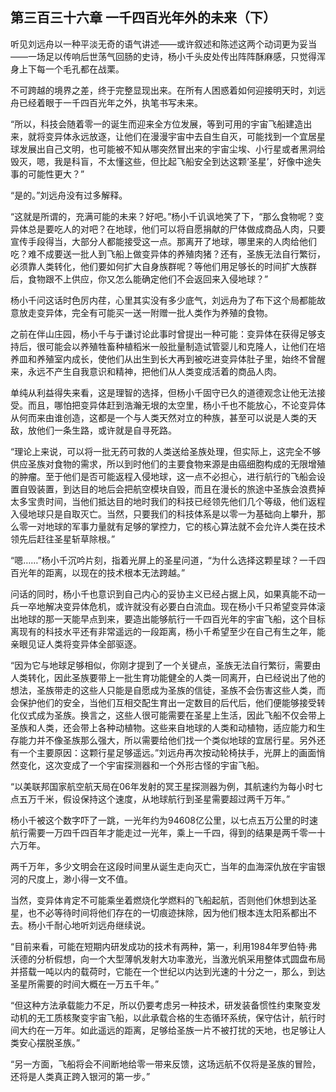 ## 第三百三十六章 一千四百光年外的未来（下）
听见刘远舟以一种平淡无奇的语气讲述——或许叙述和陈述这两个动词更为妥当——一场足以传响后世荡气回肠的史诗，杨小千头皮处传出阵阵酥麻感，只觉得浑身上下每一个毛孔都在战栗。

不可跨越的境界之差，终于完整显现出来。在所有人困惑着如何迎接明天时，刘远舟已经着眼于一千四百光年之外，执笔书写未来。

“所以，科技会随着零一的诞生而迎来全方位发展，等到可用的宇宙飞船建造出来，就将变异体永远放逐，让他们在漫漫宇宙中去自生自灭，可能找到一个宜居星球发展出自己文明，也可能被不知从哪突然冒出来的宇宙尘埃、小行星或者黑洞给毁灭，嗯，我是科盲，不太懂这些，但比起飞船安全到达这颗‘圣星’，好像中途失事的可能性更大？”

“是的。”刘远舟没有过多解释。

“这就是所谓的，充满可能的未来？好吧。”杨小千讥讽地笑了下，“那么食物呢？变异体总是要吃人的对吧？在地球，他们可以将自愿捐献的尸体做成商品人肉，只要宣传手段得当，大部分人都能接受这一点。那离开了地球，哪里来的人肉给他们吃？难不成要送一批人到飞船上做变异体的养殖肉猪？还有，圣族无法自行繁衍，必须靠人类转化，他们要如何扩大自身族群呢？等他们用足够长的时间扩大族群后，食物跟不上供应，你又怎么能确定他们不会返回来入侵地球？”

杨小千问这话时色厉内荏，心里其实没有多少底气，刘远舟为了布下这个局都能故意放走变异体，完全有可能买一送一附赠一批人类作为养殖的食物。

之前在伴山庄园，杨小千与于谦讨论此事时曾提出一种可能：变异体在获得足够支持后，很可能会以养殖牲畜种植稻米一般批量制造试管婴儿和克隆人，让他们在培养皿和养殖室内成长，使他们从出生到长大再到被吃进变异体肚子里，始终不曾醒来，永远不产生自我意识和精神，把他们从人类变成活着的商品人肉。

单纯从利益得失来看，这是理智的选择，但杨小千固守已久的道德观念让他无法接受。而且，哪怕把变异体赶到浩瀚无垠的太空里，杨小千也不能放心，不论变异体从何而来由谁创造，这都是一个与人类天然对立的种族，甚至可以说是人类的天敌，放他们一条生路，或许就是自寻死路。

“理论上来说，可以将一批无药可救的人类送给圣族处理，但实际上，这完全不够供应圣族对食物的需求，所以到时他们的主要食物来源是由癌细胞构成的无限增殖的肿瘤。至于他们是否可能返程入侵地球，这一点不必担心，进行航行的飞船会设置自毁装置，到达目的地后会把航空模块自毁，而且在漫长的旅途中圣族会浪费掉太多宝贵时间，当他们抵达目的地时我们的科技已经领先他们几个等级，他们返程入侵地球只是自取灭亡。当然，只要我们的科技体系是以零一为基础向上攀升，那么零一对地球的军事力量就有足够的掌控力，它的核心算法就不会允许人类在技术领先后赶往圣星斩草除根。”

“嗯……”杨小千沉吟片刻，指着光屏上的圣星问道，“为什么选择这颗星球？一千四百光年的距离，以现在的技术根本无法跨越。”

问话的同时，杨小千也意识到自己内心的妥协主义已经占据上风，如果真能不动一兵一卒地解决变异体危机，或许就没有必要白白流血。现在杨小千只希望变异体滚出地球的那一天能早点到来，要造出能够航行一千四百光年的宇宙飞船，这个目标离现有的科技水平还有非常遥远的一段距离，杨小千希望至少在自己有生之年，能亲眼见证人类将变异体全部驱逐。

“因为它与地球足够相似，你刚才提到了一个关键点，圣族无法自行繁衍，需要由人类转化，因此圣族要带上一批生育功能健全的人类一同离开，白已经说出了他的想法，圣族带走的这些人只能是自愿成为圣族的信徒，圣族不会伤害这些人类，而会保护他们的安全，当他们互相交配生育出一定数目的后代后，他们便能够接受转化仪式成为圣族。换言之，这些人很可能需要在圣星上生活，因此飞船不仅会带上圣族和人类，还会带上各种动植物。这些来自地球的人类和动植物，适应能力和生存能力并不像圣族那么强大，所以需要给他们找一个类似地球的宜居行星。另外还有一个主要原因：这颗行星足够遥远。”刘远舟再次按动轮椅扶手，光屏上的画面悄然变化，这次变成了一个宇宙探测器和一个外形古怪的宇宙飞船。

“以美联邦国家航空航天局在06年发射的冥王星探测器为例，其航速约为每小时七点五万千米，假设保持这个速度，从地球航行到圣星需要超过两千万年。”

杨小千被这个数字吓了一跳，一光年约为94608亿公里，以七点五万公里的时速航行需要一万四千四百年才能走过一光年，乘上一千四，得到的结果是两千零一十六万年。

两千万年，多少文明会在这段时间里从诞生走向灭亡，当年的血海深仇放在宇宙银河的尺度上，渺小得一文不值。

当然，变异体肯定不可能乘坐着燃烧化学燃料的飞船起航，否则他们休想到达圣星，也不必等待时间将他们存在的一切痕迹抹除，因为他们根本连太阳系都出不去。杨小千耐心地听刘远舟继续说。

“目前来看，可能在短期内研发成功的技术有两种，第一，利用1984年罗伯特·弗沃德的分析假想，向一个大型薄帆发射大功率激光，当激光帆采用整体式圆盘布局并搭载一吨以内的载荷时，它能在一个世纪以内达到光速的十分之一，那么，到达圣星所需要的时间大概在一万五千年。”

“但这种方法承载能力不足，所以仍要考虑另一种技术，研发装备惯性约束聚变发动机的无工质核聚变宇宙飞船，以此承载合格的生态循环系统，保守估计，航行时间大约在一万年。如此遥远的距离，足够给圣族一片不被打扰的天地，也足够让人类安心摆脱圣族。”

“另一方面，飞船将会不间断地给零一带来反馈，这场远航不仅将是圣族的冒险，还将是人类真正跨入银河的第一步。”

